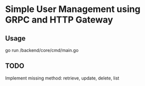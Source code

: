 # Simple User Management using GRPC and HTTP Gateway

## Usage

go run /backend/core/cmd/main.go

## TODO

Implement missing method: retrieve, update, delete, list